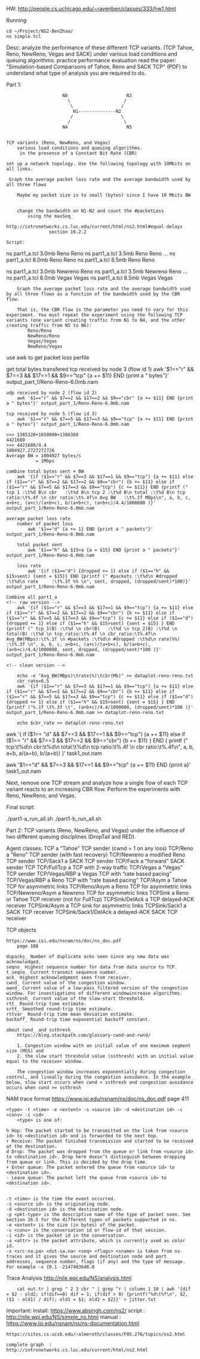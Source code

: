 HW: http://people.cs.uchicago.edu/~ravenben/classes/333/hw1.html

Running

	cd ~/Project/NS2-BenZhao/
	ns simple.tcl



Desc:
	 analyze the performance of these different TCP variants.
	 	(TCP Tahoe, Reno, NewReno, Vegas and SACK)
	 	under various load conditions and queuing algorithms.
	 practice performance evaluation
	 	read the paper: "Simulation-based Comparisons of Tahoe, Reno and SACK TCP" (PDF) 
	 		to understand what type of analysis you are required to do.

Part 1:

                         N0                      N3
                           \                    /
                            \                  /
                             N1--------------N2
                            /                  \
                           /                    \
                         N4                      N5


	TCP variants (Reno, NewReno, and Vegas)
		various load conditions and queuing algorithms.
		 in the presence of a Constant Bit Rate (CBR)

	set up a network topology. Use the following topology with 10Mbits on all links.

     Graph the average packet loss rate and the average bandwidth used by all three flows

     	Maybe my packet size is to small (bytes) since I have 10 Mbits BW


     	change the bandwidth on N1-N2 and count the #packetLoss 
     		using the maxSeq_
     			http://intronetworks.cs.luc.edu/current/html/ns2.html#equal-delays 
     				section 16.2.2

    Script:

ns part1_a.tcl 3.0mb Reno Reno
ns part1_a.tcl 3.5mb Reno Reno
...
ns part1_a.tcl 8.0mb Reno Reno
ns part1_a.tcl 8.5mb Reno Reno

ns part1_a.tcl 3.0mb Newreno Reno
ns part1_a.tcl 3.5mb Newreno Reno
...
ns part1_a.tcl 8.0mb Vegas Vegas
ns part1_a.tcl 8.5mb Vegas Vegas


    	Graph the average packet loss rate and the average bandwidth used by all three flows as a function of the bandwidth used by the CBR flow. 

    	That is, the CBR flow is the parameter you need to vary for this experiment. You must repeat the experiment using the following TCP variants (one variant creating traffic from N1 to N4, and the other creating traffic from N5 to N6):
			Reno/Reno
			NewReno/Reno
			Vegas/Vegas
			NewReno/Vegas


use awk to get packet loss perfile

get total bytes transfered
	tcp received by node 3 (flow id 1)
		awk '$1=="r" && $7==3 && $17==1 && $9=="tcp" {a += $11} END {print a " bytes"}' output_part_1/Reno-Reno-6.0mb.nam
	
	udp received by node 2 (flow id 2)
		awk '$1=="r" && $7==2 && $17==2 && $9=="cbr" {a += $11} END {print a " bytes"}' output_part_1/Reno-Reno-6.0mb.nam

	tcp received by node 5 (flow id 3)
		awk '$1=="r" && $7==5 && $17==3 && $9=="tcp" {a += $11} END {print a " bytes"}' output_part_1/Reno-Reno-6.0mb.nam

	>>> 1385320+1650000+1386360
	4421680
	>>> 4421680/4.4
	1004927.2727272726
	Average BW = 1004927 bytes/s 
			   = 1Mbps 

	combine total bytes sent + BW
		awk '{if ($1=="r" && $7==3 && $17==1 && $9=="tcp") {a += $11} else if ($1=="r" && $7==2 && $17==2 && $9=="cbr") {b += $11} else if ($1=="r" && $7==5 && $17==3 && $9=="tcp") {c += $11}} END {printf (" tcp 1 :\t%d B\n cbr   :\t%d B\n tcp 2 :\t%d B\n total :\t%d B\n tcp ratio:\t%.4f \n cbr ratio:\t%.4f\n Avg BW   :\t%.1f MBps\n", a, b, c, a+b+c, (a+c)/(a+b+c), b/(a+b+c), (a+b+c)/4.4/1000000 )}' output_part_1/Reno-Reno-6.0mb.nam

	average packet loss rate
		number of packet loss
			awk '$1=="d" {a += 1} END {print a " packets"}' output_part_1/Reno-Reno-6.0mb.nam
		
		total packet sent
			awk '$1=="h" && $15>a {a = $15} END {print a " packets"}' output_part_1/Reno-Reno-6.0mb.nam

		loss rate
			awk '{if ($1=="d") {dropped += 1} else if ($1=="h" && $15>sent) {sent = $15}} END {printf (" #packets :\t%d\n #dropped :\t%d\n rate     :\t%.3f %% \n", sent, dropped, (dropped/sent)*100)}' output_part_1/Reno-Reno-6.0mb.nam

	Combine all part1_a
	<!-- raw version -->
		awk '{if ($1=="r" && $7==3 && $17==1 && $9=="tcp") {a += $11} else if ($1=="r" && $7==2 && $17==2 && $9=="cbr") {b += $11} else if ($1=="r" && $7==5 && $17==3 && $9=="tcp") {c += $11} else if ($1=="d") {dropped += 1} else if ($1=="h" && $15>sent) {sent = $15} } END {printf (" tcp_1(B) :\t%d \n cbr(B)   :\t%d \n tcp_2(B) :\t%d \n total(B) :\t%d \n tcp_ratio:\t%.4f \n cbr_ratio:\t%.4f\n Avg_BW(MBps):\t%.1f \n #packets :\t%d\n #dropped :\t%d\n rate(%%)  :\t%.3f \n", a, b, c, a+b+c, (a+c)/(a+b+c), b/(a+b+c), (a+b+c)/4.4/1000000, sent, dropped, (dropped/sent)*100 )}' output_part_1/Reno-Reno-6.0mb.nam

	<!-- clean version -->

		echo -e "Avg_BW(MBps)\trate(%)\tcbr(Mb)" >> dataplot-reno-reno.txt
		cbr_rate=6.5
		awk '{if ($1=="r" && $7==3 && $17==1 && $9=="tcp") {a += $11} else if ($1=="r" && $7==2 && $17==2 && $9=="cbr") {b += $11} else if ($1=="r" && $7==5 && $17==3 && $9=="tcp") {c += $11} else if ($1=="d") {dropped += 1} else if ($1=="h" && $15>sent) {sent = $15} } END {printf ("%.1f \t%.3f \t", (a+b+c)/4.4/1000000, (dropped/sent)*100 )}' output_part_1/Reno-Reno-6.0mb.nam >> dataplot-reno-reno.txt

		echo $cbr_rate >> dataplot-reno-reno.txt

awk '{
if ($1== "d" && $7==3 && $17==1 && $9=="tcp") 
	{a += $11} 
else if ($1== "r" && $7==3 && $17==2 && $9=="cbr") 
	{b += $11}
} 
END {
	printf (" 
		tcp:\t%d\n 
		cbr:\t%d\n 
		total:\t%d\n 
		tcp ratio:\t%.4f \n 
		cbr ratio:\t%.4f\n", a, b, a+b, a/(a+b), b/(a+b))
}' 
task1_out.nam


awk '$1=="d" && $7==3 && $17==1 && $9=="tcp" {a += $11} END {print a}' task1_out.nam


Next, remove one TCP stream and analyze how a single flow of each TCP variant reacts to an increasing CBR flow. Perform the experiments with Reno, NewReno, and Vegas.

Final script:

./part1-a_run_all.sh
./part1-b_run_all.sh




Part 2:
	TCP variants (Reno, NewReno, and Vegas)
		under the influence of two different queuing disciplines (DropTail and RED).


Agent classes:
	TCP a “Tahoe” TCP sender (cwnd = 1 on any loss)
	TCP/Reno a “Reno” TCP sender (with fast recovery)
	TCP/Newreno a modified Reno TCP sender 
	TCP/Sack1 a SACK TCP sender
	TCP/Fack a “forward” SACK sender TCP
	TCP/FullTcp a TCP with 2-way traffic
	TCP/Vegas a “Vegas” TCP sender
	TCP/Vegas/RBP a Vegas TCP with “rate based pacing”
	TCP/Vegas/RBP a Reno TCP with “rate based pacing”
	TCP/Asym a Tahoe TCP for asymmetric links
	TCP/Reno/Asym a Reno TCP for asymmetric links
	TCP/Newreno/Asym a Newreno TCP for asymmetric links
	TCPSink a Reno or Tahoe TCP receiver (not for FullTcp)
	TCPSink/DelAck a TCP delayed-ACK receiver
	TCPSink/Asym a TCP sink for asymmetric links
	TCPSink/Sack1 a SACK TCP receiver
	TCPSink/Sack1/DelAck a delayed-ACK SACK TCP receiver


TCP objects 

	https://www.isi.edu/nsnam/ns/doc/ns_doc.pdf 
		page 108

	dupacks_ Number of duplicate acks seen since any new data was acknowledged.
	seqno_ Highest sequence number for data from data source to TCP.
	t_seqno_ Current transmit sequence number.
	ack_ Highest acknowledgment seen from receiver. 
	cwnd_ Current value of the congestion window.
	awnd_ Current value of a low-pass filtered version of the congestion window. For investigations of different windowincrease algorithms.
	ssthresh_ Current value of the slow-start threshold.
	rtt_ Round-trip time estimate.
	srtt_ Smoothed round-trip time estimate.
	rttvar_ Round-trip time mean deviation estimate.
	backoff_ Round-trip time exponential backoff constant.

	about cwnd_ and ssthresh_ 
		https://blog.stackpath.com/glossary-cwnd-and-rwnd/

		1. Congestion window with an initial value of one maximum segment size (MSS) and
		2. the slow start threshold value (ssthresh) with an initial value equal to the receiver window.
		
		The congestion window increases exponentially during congestion control, and lineally during the congestion avoidance. In the example below, slow start occurs when cwnd < ssthresh and congestion avoidance occurs when cwnd >= ssthresh

NAM trace format
	https://www.isi.edu/nsnam/ns/doc/ns_doc.pdf
		page 411

	<type> -t <time> -e <extent> -s <source id> -d <destination id> -c <conv> -i <id>
		<type> is one of:

	h Hop: The packet started to be transmitted on the link from <source id> to <destination id> and is forwarded to the next hop.
	r Receive: The packet finished transmission and started to be received at the destination.
	d Drop: The packet was dropped from the queue or link from <source id> to <destination id>. Drop here doesn’t distinguish between dropping from queue or link. This is decided by the drop time.
	+ Enter queue: The packet entered the queue from <source id> to <destination id>.
	- Leave queue: The packet left the queue from <source id> to <destination id>.
	

	-t <time> is the time the event occurred.
	-s <source id> is the originating node.
	-d <destination id> is the destination node.
	-p <pkt-type> is the descriptive name of the type of packet seen. See section 26.5 for the different types of packets supported in ns.
	-e <extent> is the size (in bytes) of the packet.
	-c <conv> is the conversation id or flow-id of that session.
	-i <id> is the packet id in the conversation.
	-a <attr> is the packet attribute, which is currently used as color id.
	-x <src-na.pa> <dst-sa.na> <seq> <flags> <sname> is taken from ns-traces and it gives the source and destination node and port addresses, sequence number, flags (if any) and the type of message. For example -x {0.1 -2147483648.0
	
Trace Analysis
	http://nile.wpi.edu/NS/analysis.html

		cat out.tr | grep " 2 3 cbr " | grep ^r | column 1 10 | awk '{dif = $2 - old2; if(dif==0) dif = 1; if(dif > 0) {printf("%d\t%f\n", $2, ($1 - old1) / dif); old1 = $1; old2 = $2}}' > jitter.txt


Important:
	install: https://www.absingh.com/ns2/
	script : http://nile.wpi.edu/NS/simple_ns.html
	manual : https://www.isi.edu/nsnam/ns/ns-documentation.html

	https://sites.cs.ucsb.edu/~almeroth/classes/F05.276/topics/ns2.html

	complete graph	: http://intronetworks.cs.luc.edu/current/html/ns2.html





